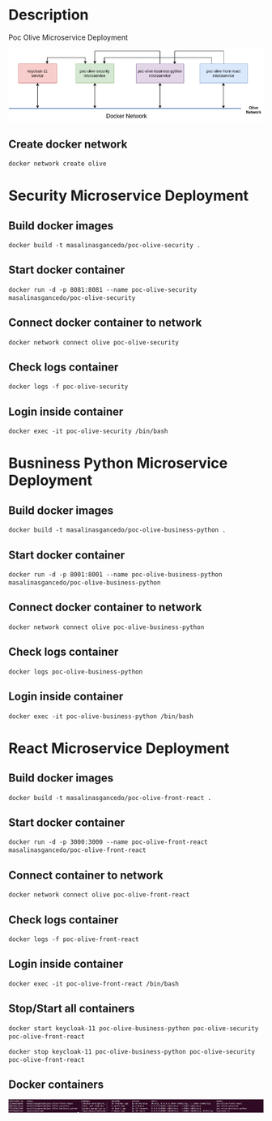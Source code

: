 # Description

Poc Olive Microservice Deployment

![Poc Architecture](captures/docker_compose_architecture.drawio.png "Poc Architecture")

## Create docker network

```shell
docker network create olive
```

# Security Microservice Deployment

## Build docker images

```shell
docker build -t masalinasgancedo/poc-olive-security .
```

## Start docker container

```shell
docker run -d -p 8081:8081 --name poc-olive-security masalinasgancedo/poc-olive-security
```

## Connect docker container to network

```shell
docker network connect olive poc-olive-security
```

## Check logs container

```shell
docker logs -f poc-olive-security
```

## Login inside container

```shell
docker exec -it poc-olive-security /bin/bash
```

# Busniness Python Microservice Deployment

## Build docker images

```shell
docker build -t masalinasgancedo/poc-olive-business-python .
```

## Start docker container

```shell
docker run -d -p 8001:8001 --name poc-olive-business-python masalinasgancedo/poc-olive-business-python
```

## Connect docker container to network

```shell
docker network connect olive poc-olive-business-python
```

## Check logs container

```shell
docker logs poc-olive-business-python
```

## Login inside container

```shell
docker exec -it poc-olive-business-python /bin/bash
```

# React Microservice Deployment

## Build docker images

```shell
docker build -t masalinasgancedo/poc-olive-front-react .
```

## Start docker container

```shell
docker run -d -p 3000:3000 --name poc-olive-front-react masalinasgancedo/poc-olive-front-react
```

## Connect container to network

```shell
docker network connect olive poc-olive-front-react
```

## Check logs container

```shell
docker logs -f poc-olive-front-react
```

## Login inside container

```shell
docker exec -it poc-olive-front-react /bin/bash
```

## Stop/Start all containers

```shell
docker start keycloak-11 poc-olive-business-python poc-olive-security poc-olive-front-react
```

```shell
docker stop keycloak-11 poc-olive-business-python poc-olive-security poc-olive-front-react
```

## Docker containers

![Poc Containers](captures/poc_containers.png "PoC Containers")